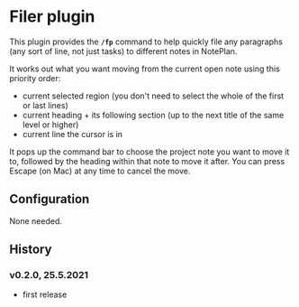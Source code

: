 # Filer plugin
This plugin provides the **`/fp`** command to help quickly file any paragraphs (any sort of line, not just tasks) to different notes in NotePlan.

It works out what you want moving from the current open note using this priority order:

- current selected region (you don't need to select the whole of the first or last lines)
- current heading + its following section (up to the next title of the same level or higher)
- current line the cursor is in

It pops up the command bar to choose the project note you want to move it to, followed by the heading within that note to move it after.  You can press Escape (on Mac) at any time to cancel the move.

## Configuration
None needed.

## History

### v0.2.0, 25.5.2021
- first release
